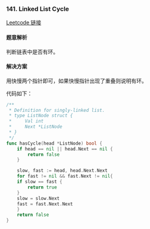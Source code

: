 ### 141. Linked List Cycle

[Leetcode 链接](https://leetcode.com/problems/linked-list-cycle/) 

#### 题意解析
判断链表中是否有环。

#### 解决方案

用快慢两个指针即可，如果快慢指针出现了重叠则说明有环。

代码如下：

```go
/**
 * Definition for singly-linked list.
 * type ListNode struct {
 *     Val int
 *     Next *ListNode
 * }
 */
func hasCycle(head *ListNode) bool {
    if head == nil || head.Next == nil {
        return false
    }

    slow, fast := head, head.Next.Next
    for fast != nil && fast.Next != nil{
    if slow == fast {
        return true
    }
    slow = slow.Next
    fast = fast.Next.Next
    }
    return false
}
```

